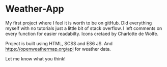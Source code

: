 # Weather-App
My first project where I feel it is worth to be on gitHub. Did everything myself with no tutorials just a little bit of stack overflow. I left comments on every function for easier readabilty. Icons cretaed by Charlotte de Wolfe.

Project is built using HTML, SCSS and ES6 JS. And https://openweathermap.org/api for weather data.

Let me know what you think!
